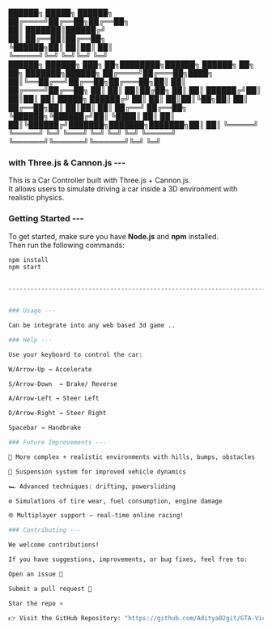 


██████╗ █████╗ ██████╗     
██╔════╝██╔══██╗██╔══██╗     
██║     ███████║██████╔╝    
██║     ██╔══██║██╔══██╗     
╚██████╗██║  ██║██║  ██║     
 ╚═════╝╚═╝  ╚═╝╚═╝  ╚═╝     
 ██████╗ ██████╗ ███╗   ██╗████████╗██████╗  ██████╗ ██╗     ██╗     ███████╗██████╗ 
██╔════╝██╔═══██╗████╗  ██║╚══██╔══╝██╔══██╗██╔═══██╗██║     ██║     ██╔════╝██╔══██╗
██║     ██║   ██║██╔██╗ ██║   ██║   ██████╔╝██║   ██║██║     ██║     █████╗  ██████╔╝
██║     ██║   ██║██║╚██╗██║   ██║   ██╔══██╗██║   ██║██║     ██║     ██╔══╝  ██╔══██╗
╚██████╗╚██████╔╝██║ ╚████║   ██║   ██║  ██║╚██████╔╝███████╗███████╗███████╗██║  ██║
  ╚═════╝ ╚═════╝ ╚═╝  ╚═══╝   ╚═╝   ╚═╝  ╚═╝ ╚═════╝ ╚══════╝╚══════╝╚══════╝╚═╝  ╚═╝
                                                            

### with Three.js & Cannon.js ---

This is a Car Controller built with Three.js + Cannon.js.  
It allows users to simulate driving a car inside a 3D environment with realistic physics.


### Getting Started ---

To get started, make sure you have **Node.js** and **npm** installed.  
Then run the following commands:

```bash
npm install
npm start


--------------------------------------------------------------------------------------------


### Usage ---

Can be integrate into any web based 3d game ..

### Help ---

Use your keyboard to control the car:

W/Arrow-Up → Accelerate

S/Arrow-Down  → Brake/ Reverse

A/Arrow-Left → Steer Left

D/Arrow-Right → Steer Right

Spacebar → Handbrake

### Future Improvements ---

🌄 More complex + realistic environments with hills, bumps, obstacles

🚗 Suspension system for improved vehicle dynamics

🏎️ Advanced techniques: drifting, powersliding

⚙️ Simulations of tire wear, fuel consumption, engine damage

🌐 Multiplayer support — real-time online racing!

### Contributing --- 

We welcome contributions!

If you have suggestions, improvements, or bug fixes, feel free to:

Open an issue 📌

Submit a pull request 🔀

Star the repo ⭐

👉 Visit the GitHub Repository: "https://github.com/Aditya02git/GTA-Vice-City-Car-Controller"
